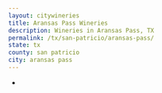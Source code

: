 ```yaml
---
layout: citywineries
title: Aransas Pass Wineries
description: Wineries in Aransas Pass, TX
permalink: /tx/san-patricio/aransas-pass/
state: tx
county: san patricio
city: aransas pass
---
```

-
